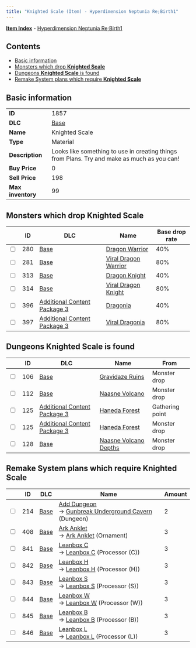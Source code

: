 ```yaml
---
title: "Knighted Scale (Item) - Hyperdimension Neptunia Re;Birth1"
---
```


[**Item Index**](/neptunia/rb1/item/index.html) - [Hyperdimension Neptunia Re;Birth1](/neptunia/rb1)

## Contents

- [Basic information](#basic-information)
- [Monsters which drop **Knighted Scale**](#monsters-which-drop-knighted-scale)
- [Dungeons **Knighted Scale** is found](#dungeons-knighted-scale-is-found)
- [Remake System plans which require **Knighted Scale**](#remake-system-plans-which-require-knighted-scale)

## Basic information

|   |   |
| -- | -- |
| **ID** | 1857 |
| **DLC** | [Base](/neptunia/rb1/dlc/1-base.html) |
| **Name** | Knighted Scale |
| **Type** | Material |
| **Description** | Looks like something to use in creating things from Plans. Try and make as much as you can! |
| **Buy Price** | 0 |
| **Sell Price** | 198 |
| **Max inventory** | 99 |

## Monsters which drop **Knighted Scale**

|    | ID | DLC | Name | Base drop rate |
| -- | -- | --- | ---- | -------------- |
| <input type="checkbox" id="rb1-monster-1-280" class="trackbox" /> | 280 | [Base](/neptunia/rb1/dlc/1-base.html) | [Dragon Warrior](/neptunia/rb1/monster/1-280-dragon-warrior.html) | 40% |
| <input type="checkbox" id="rb1-monster-1-281" class="trackbox" /> | 281 | [Base](/neptunia/rb1/dlc/1-base.html) | [Viral Dragon Warrior](/neptunia/rb1/monster/1-281-viral-dragon-warrior.html) | 80% |
| <input type="checkbox" id="rb1-monster-1-313" class="trackbox" /> | 313 | [Base](/neptunia/rb1/dlc/1-base.html) | [Dragon Knight](/neptunia/rb1/monster/1-313-dragon-knight.html) | 40% |
| <input type="checkbox" id="rb1-monster-1-314" class="trackbox" /> | 314 | [Base](/neptunia/rb1/dlc/1-base.html) | [Viral Dragon Knight](/neptunia/rb1/monster/1-314-viral-dragon-knight.html) | 80% |
| <input type="checkbox" id="rb1-monster-12-396" class="trackbox" /> | 396 | [Additional Content Package 3](/neptunia/rb1/dlc/12-pack3.html) | [Dragonia](/neptunia/rb1/monster/12-396-dragonia.html) | 40% |
| <input type="checkbox" id="rb1-monster-12-397" class="trackbox" /> | 397 | [Additional Content Package 3](/neptunia/rb1/dlc/12-pack3.html) | [Viral Dragonia](/neptunia/rb1/monster/12-397-viral-dragonia.html) | 80% |

## Dungeons **Knighted Scale** is found

|    | ID | DLC | Name | From |
| -- | -- | --- | ---- | ---- |
| <input type="checkbox" id="rb1-dungeon-1-106" class="trackbox" /> | 106 | [Base](/neptunia/rb1/dlc/1-base.html) | [Gravidaze Ruins](/neptunia/rb1/dungeon/1-106-gravidaze-ruins.html) | Monster drop |
| <input type="checkbox" id="rb1-dungeon-1-112" class="trackbox" /> | 112 | [Base](/neptunia/rb1/dlc/1-base.html) | [Naasne Volcano](/neptunia/rb1/dungeon/1-112-naasne-volcano.html) | Monster drop |
| <input type="checkbox" id="rb1-dungeon-12-125" class="trackbox" /> | 125 | [Additional Content Package 3](/neptunia/rb1/dlc/12-pack3.html) | [Haneda Forest](/neptunia/rb1/dungeon/12-125-haneda-forest.html) | Gathering point |
| <input type="checkbox" id="rb1-dungeon-12-125" class="trackbox" /> | 125 | [Additional Content Package 3](/neptunia/rb1/dlc/12-pack3.html) | [Haneda Forest](/neptunia/rb1/dungeon/12-125-haneda-forest.html) | Monster drop |
| <input type="checkbox" id="rb1-dungeon-1-128" class="trackbox" /> | 128 | [Base](/neptunia/rb1/dlc/1-base.html) | [Naasne Volcano Depths](/neptunia/rb1/dungeon/1-128-naasne-volcano-depths.html) | Monster drop |

## Remake System plans which require **Knighted Scale**

|    | ID | DLC | Name | Amount |
| -- | -- | --- | ---- | ------ |
| <input type="checkbox" id="rb1-remake-1-214" class="trackbox" /> | 214 | [Base](/neptunia/rb1/dlc/1-base.html) | [Add Dungeon](/neptunia/rb1/remake/1-214-add-dungeon.html)<br />→ [Gunbreak Underground Cavern](/neptunia/rb1/dungeon/1-107-gunbreak-underground-cavern.html) (Dungeon) | 2 |
| <input type="checkbox" id="rb1-remake-1-408" class="trackbox" /> | 408 | [Base](/neptunia/rb1/dlc/1-base.html) | [Ark Anklet](/neptunia/rb1/remake/1-408-ark-anklet.html)<br />→ [Ark Anklet](/neptunia/rb1/item/1-2734-ark-anklet.html) (Ornament) | 3 |
| <input type="checkbox" id="rb1-remake-1-841" class="trackbox" /> | 841 | [Base](/neptunia/rb1/dlc/1-base.html) | [Leanbox C](/neptunia/rb1/remake/1-841-leanbox-c.html)<br />→ [Leanbox C](/neptunia/rb1/item/1-4231-leanbox-c.html) (Processor (C)) | 3 |
| <input type="checkbox" id="rb1-remake-1-842" class="trackbox" /> | 842 | [Base](/neptunia/rb1/dlc/1-base.html) | [Leanbox H](/neptunia/rb1/remake/1-842-leanbox-h.html)<br />→ [Leanbox H](/neptunia/rb1/item/1-4232-leanbox-h.html) (Processor (H)) | 3 |
| <input type="checkbox" id="rb1-remake-1-843" class="trackbox" /> | 843 | [Base](/neptunia/rb1/dlc/1-base.html) | [Leanbox S](/neptunia/rb1/remake/1-843-leanbox-s.html)<br />→ [Leanbox S](/neptunia/rb1/item/1-4233-leanbox-s.html) (Processor (S)) | 3 |
| <input type="checkbox" id="rb1-remake-1-844" class="trackbox" /> | 844 | [Base](/neptunia/rb1/dlc/1-base.html) | [Leanbox W](/neptunia/rb1/remake/1-844-leanbox-w.html)<br />→ [Leanbox W](/neptunia/rb1/item/1-4234-leanbox-w.html) (Processor (W)) | 3 |
| <input type="checkbox" id="rb1-remake-1-845" class="trackbox" /> | 845 | [Base](/neptunia/rb1/dlc/1-base.html) | [Leanbox B](/neptunia/rb1/remake/1-845-leanbox-b.html)<br />→ [Leanbox B](/neptunia/rb1/item/1-4235-leanbox-b.html) (Processor (B)) | 3 |
| <input type="checkbox" id="rb1-remake-1-846" class="trackbox" /> | 846 | [Base](/neptunia/rb1/dlc/1-base.html) | [Leanbox L](/neptunia/rb1/remake/1-846-leanbox-l.html)<br />→ [Leanbox L](/neptunia/rb1/item/1-4236-leanbox-l.html) (Processor (L)) | 3 |